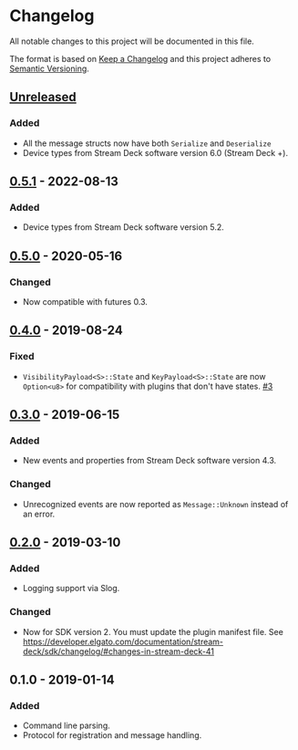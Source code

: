 # Changelog
All notable changes to this project will be documented in this file.

The format is based on [Keep a Changelog](http://keepachangelog.com/en/1.0.0/)
and this project adheres to [Semantic Versioning](http://semver.org/spec/v2.0.0.html).

## [Unreleased]
### Added
- All the message structs now have both `Serialize` and `Deserialize`
- Device types from Stream Deck software version 6.0 (Stream Deck +).


## [0.5.1] - 2022-08-13
### Added
- Device types from Stream Deck software version 5.2.

## [0.5.0] - 2020-05-16
### Changed
- Now compatible with futures 0.3.

## [0.4.0] - 2019-08-24
### Fixed
- `VisibilityPayload<S>::State` and `KeyPayload<S>::State` are now `Option<u8>` for compatibility with plugins that don't have states. [#3](https://github.com/mdonoughe/streamdeck-rs/issues/3)

## [0.3.0] - 2019-06-15
### Added
- New events and properties from Stream Deck software version 4.3.

### Changed
- Unrecognized events are now reported as `Message::Unknown` instead of an error.

## [0.2.0] - 2019-03-10
### Added
- Logging support via Slog.

### Changed
- Now for SDK version 2. You must update the plugin manifest file. See https://developer.elgato.com/documentation/stream-deck/sdk/changelog/#changes-in-stream-deck-41

## 0.1.0 - 2019-01-14
### Added
- Command line parsing.
- Protocol for registration and message handling.

[Unreleased]: https://github.com/mdonoughe/streamdeck-rs/compare/v0.5.1...HEAD
[0.5.1]: https://github.com/mdonoughe/streamdeck-rs/compare/v0.5.0...v0.5.1
[0.5.0]: https://github.com/mdonoughe/streamdeck-rs/compare/v0.4.0...v0.5.0
[0.4.0]: https://github.com/mdonoughe/streamdeck-rs/compare/v0.3.0...v0.4.0
[0.3.0]: https://github.com/mdonoughe/streamdeck-rs/compare/v0.2.0...v0.3.0
[0.2.0]: https://github.com/mdonoughe/streamdeck-rs/compare/v0.1.0...v0.2.0
